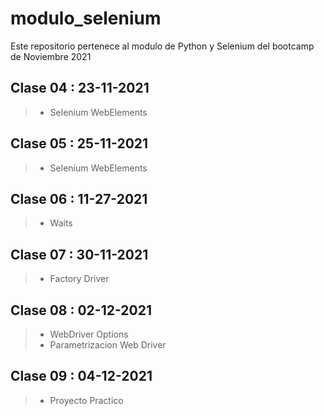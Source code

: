 # modulo_selenium
Este repositorio pertenece al modulo de Python y Selenium del bootcamp de Noviembre 2021

## Clase 04 : 23-11-2021
> - Selenium WebElements

## Clase 05 : 25-11-2021
> - Selenium WebElements

## Clase 06 : 11-27-2021
> - Waits

## Clase 07 : 30-11-2021
> - Factory Driver

## Clase 08 : 02-12-2021
> - WebDriver Options
> - Parametrizacion Web Driver

## Clase 09 : 04-12-2021
> - Proyecto Practico
